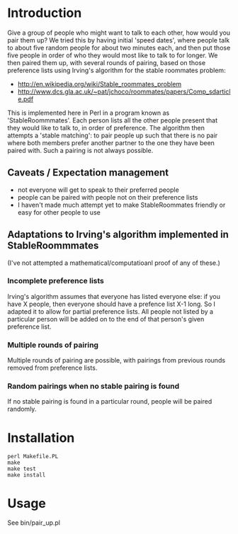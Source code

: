 # Introduction

Give a group of people who might want to talk to each other, how would
you pair them up? We tried this by having initial 'speed dates', where
people talk to about five random people for about two minutes each,
and then put those five people in order of who they would most like to
talk to for longer. We then paired them up, with several rounds of
pairing, based on those preference lists using Irving's algorithm for
the stable roommates problem:

* http://en.wikipedia.org/wiki/Stable_roommates_problem
* http://www.dcs.gla.ac.uk/~pat/jchoco/roommates/papers/Comp_sdarticle.pdf

This is implemented here in Perl in a program known as
'StableRoommmates'. Each person lists all the other people present
that they would like to talk to, in order of preference. The algorithm
then attempts a 'stable matching': to pair people up such that there
is no pair where both members prefer another partner to the one they
have been paired with. Such a pairing is not always possible.

## Caveats / Expectation management

* not everyone will get to speak to their preferred people
* people can be paired with people not on their preference lists
* I haven't made much attempt yet to make StableRoommates friendly or
  easy for other people to use

## Adaptations to Irving's algorithm implemented in StableRoommmates

(I've not attempted a mathematical/computatioanl proof of any of these.)

### Incomplete preference lists
Irving's algorithm assumes that everyone has listed everyone else: if
you have X people, then everyone should have a prefence list X-1 long.
So I adapted it to allow for partial preference lists. All people not
listed by a particular person will be added on to the end of that
person's given preference list.

### Multiple rounds of pairing
Multiple rounds of pairing are possible, with pairings from previous
rounds removed from preference lists.

### Random pairings when no stable pairing is found
If no stable pairing is found in a particular round, people will be
paired randomly.

# Installation
    perl Makefile.PL
    make
    make test
    make install

# Usage

See bin/pair_up.pl
